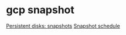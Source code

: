 # gcp snapshot

[Persistent disks: snapshots](./2025-07-29_Persistent-disks:-snapshots.md)
[Snapshot schedule](./2025-07-30_Snapshot-schedule.md)

